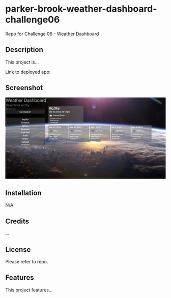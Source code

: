 # parker-brook-weather-dashboard-challenge06
Repo for Challenge 06 - Weather Dashboard

## Description
This project is...

Link to deployed app: 

## Screenshot
![Screenshot of app.](assets/images/screenshot.png)

## Installation
N/A

## Credits
...

## License
Please refer to repo.

## Features
This project features...